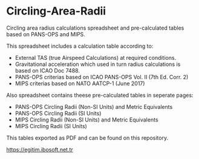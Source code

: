 # Circling-Area-Radii
Circling area radius calculations spreadsheet and pre-calculated tables based on PANS-OPS and MIPS.

This spreadsheet includes a calculation table according to:
* External TAS (true Airspeed Calculations) at required conditions.
* Gravitational acceleration which used in turn radius calculations is based on ICAO Doc 7488.
* PANS-OPS criterias based on ICAO PANS-OPS Vol. II (7th Ed. Corr. 2)
* MIPS criterias based on NATO AATCP-1 (June 2017)

Also spreadsheet contains theese pre-calculated tables in seperate pages:
* PANS-OPS Circling Radii (Non-SI Units) and Metric Equivalents
* PANS-OPS Circling Radii (SI Units)
* MIPS Circling Radii (Non-SI Units) and Metric Equivalents
* MIPS Circling Radii (SI Units)

This tables exported as PDF and can be found on this repository.

https://egitim.ibosoft.net.tr
